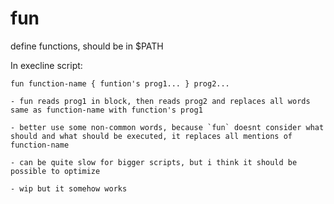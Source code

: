 # fun
define functions, should be in $PATH

In execline script:

	fun function-name { funtion's prog1... } prog2...

	- fun reads prog1 in block, then reads prog2 and replaces all words same as function-name with function's prog1

	- better use some non-common words, because `fun` doesnt consider what should and what should be executed, it replaces all mentions of function-name

	- can be quite slow for bigger scripts, but i think it should be possible to optimize

	- wip but it somehow works
